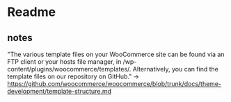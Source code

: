 # Readme

## notes

"The various template files on your WooCommerce site can be found via an FTP client or your hosts file manager, in /wp-content/plugins/woocommerce/templates/. Alternatively, you can find the template files on our repository on GitHub." -> https://github.com/woocommerce/woocommerce/blob/trunk/docs/theme-development/template-structure.md 